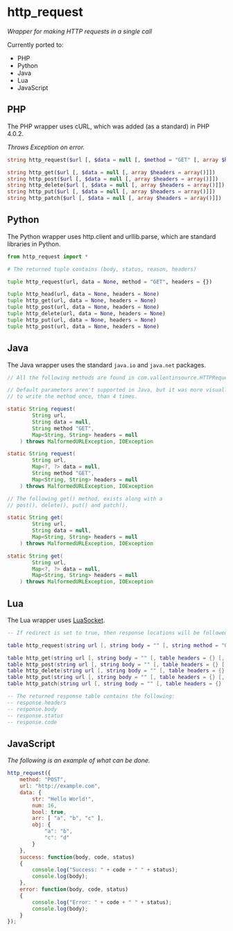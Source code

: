 # http_request

*Wrapper for making HTTP requests in a single call*

Currently ported to:

- PHP
- Python
- Java
- Lua
- JavaScript


## PHP

The PHP wrapper uses cURL, which was added (as a standard) in PHP 4.0.2.

*Throws Exception on error.*

```php
string http_request($url [, $data = null [, $method = "GET" [, array $headers = array()]]])

string http_get($url [, $data = null [, array $headers = array()]])
string http_post($url [, $data = null [, array $headers = array()]])
string http_delete($url [, $data = null [, array $headers = array()]])
string http_put($url [, $data = null [, array $headers = array()]])
string http_patch($url [, $data = null [, array $headers = array()]])
```


## Python

The Python wrapper uses http.client and urllib.parse, which are standard libraries in Python.

```python
from http_request import *

# The returned tuple contains (body, status, reason, headers)

tuple http_request(url, data = None, method = "GET", headers = {})

tuple http_head(url, data = None, headers = None)
tuple http_get(url, data = None, headers = None)
tuple http_post(url, data = None, headers = None)
tuple http_delete(url, data = None, headers = None)
tuple http_put(url, data = None, headers = None)
tuple http_post(url, data = None, headers = None)
```


## Java

The Java wrapper uses the standard `java.io` and `java.net` packages.

```java
// All the following methods are found in com.vallentinsource.HTTPRequest

// Default parameters aren't supported in Java, but it was more visually pleasing
// to write the method once, than 4 times.

static String request(
		String url,
		String data = null,
		String method "GET",
		Map<String, String> headers = null
	) throws MalformedURLException, IOException

static String request(
		String url,
		Map<?, ?> data = null,
		String method "GET",
		Map<String, String> headers = null
	) throws MalformedURLException, IOException

// The following get() method, exists along with a
// post(), delete(), put() and patch().

static String get(
		String url,
		String data = null,
		Map<String, String> headers = null
	) throws MalformedURLException, IOException

static String get(
		String url,
		Map<?, ?> data = null,
		Map<String, String> headers = null
	) throws MalformedURLException, IOException

```


## Lua

The Lua wrapper uses [LuaSocket](http://w3.impa.br/~diego/software/luasocket/http.html).

```lua
-- If redirect is set to true, then response locations will be followed.

table http_request(string url [, string body = "" [, string method = "GET" [, table headers = {} [, boolean redirect = true]]]])

table http_get(string url [, string body = "" [, table headers = {} [, boolean redirect = true]]])
table http_post(string url [, string body = "" [, table headers = {} [, boolean redirect = true]]])
table http_delete(string url [, string body = "" [, table headers = {} [, boolean redirect = true]]])
table http_put(string url [, string body = "" [, table headers = {} [, boolean redirect = true]]])
table http_patch(string url [, string body = "" [, table headers = {} [, boolean redirect = true]]])

-- The returned response table contains the following:
-- response.headers
-- response.body
-- response.status
-- response.code
```

## JavaScript

*The following is an example of what can be done.*

```js
http_request({
	method: "POST",
	url: "http://example.com",
	data: {
		str: "Hello World!",
		num: 16,
		bool: true,
		arr: [ "a", "b", "c" ],
		obj: {
			"a": "b",
			"c": "d"
		}
	},
	success: function(body, code, status)
	{
		console.log("Success: " + code + " " + status);
		console.log(body);
	},
	error: function(body, code, status)
	{
		console.log("Error: " + code + " " + status);
		console.log(body);
	}
});
```
